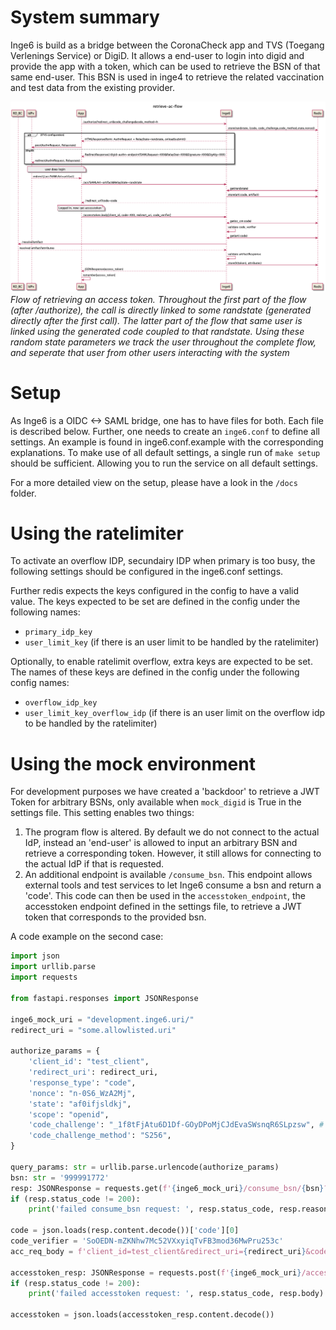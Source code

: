 # System summary
 Inge6 is build as a bridge between the CoronaCheck app and TVS (Toegang Verlenings Service) or DigiD. It allows a end-user to login into digid and provide the app with a token, which can be used to retrieve the BSN of that same end-user. This BSN is used in inge4 to retrieve the related vaccination and test data from the existing provider.

 ![system overview](docs/images/retrieve-ac-flow.png "Inge6 retrieve access token")
 *Flow of retrieving an access token. Throughout the first part of the flow (after /authorize), the call is directly linked to some randstate (generated directly after the first call). The latter part of the flow that same user is linked using the generated code coupled to that randstate. Using these random state parameters we track the user throughout the complete flow, and seperate that user from other users interacting with the system*
# Setup

As Inge6 is a OIDC <-> SAML bridge, one has to have files for both. Each file is described below. Further, one needs to create an `inge6.conf` to define all settings. An example is found in inge6.conf.example with the corresponding explanations. To make use of all default settings, a single run of `make setup` should be sufficient. Allowing you to run the service on all default settings. 

For a more detailed view on the setup, please have a look in the `/docs` folder.

# Using the ratelimiter
To activate an overflow IDP, secundairy IDP when primary is too busy, the following settings should be configured in the inge6.conf settings.

Further redis expects the keys configured in the config to have a valid value. The keys expected to be set are defined in the config under the following names:
- `primary_idp_key`
- `user_limit_key` (if there is an user limit to be handled by the ratelimiter)

Optionally, to enable ratelimit overflow, extra keys are expected to be set. The names of these keys are defined in the config under the following config names:
- `overflow_idp_key`
- `user_limit_key_overflow_idp` (if there is an user limit on the overflow idp to be handled by the ratelimiter)


# Using the mock environment
For development purposes we have created a 'backdoor' to retrieve a JWT Token for arbitrary BSNs, only available when `mock_digid` is True in the settings file. This setting enables two things:
1. The program flow is altered. By default we do not connect to the actual IdP, instead an 'end-user' is allowed to input an arbitrary BSN and retrieve a corresponding token. However, it still allows for connecting to the actual IdP if that is requested.
2. An additional endpoint is available `/consume_bsn`. This endpoint allows external tools and test services to let Inge6 consume a bsn and return a 'code'. This code can then be used in the `accesstoken_endpoint`, the accesstoken endpoint defined in the settings file, to retrieve a JWT token that corresponds to the provided bsn.

A code example on the second case:
```python
import json
import urllib.parse
import requests

from fastapi.responses import JSONResponse

inge6_mock_uri = "development.inge6.uri/"
redirect_uri = "some.allowlisted.uri"

authorize_params = {
    'client_id': "test_client",
    'redirect_uri': redirect_uri,
    'response_type': "code",
    'nonce': "n-0S6_WzA2Mj",
    'state': "af0ifjsldkj",
    'scope': "openid",
    'code_challenge': "_1f8tFjAtu6D1Df-GOyDPoMjCJdEvaSWsnqR6SLpzsw", # code_verifier : SoOEDN-mZKNhw7Mc52VXxyiqTvFB3mod36MwPru253c
    'code_challenge_method': "S256",
}

query_params: str = urllib.parse.urlencode(authorize_params)
bsn: str = '999991772'
resp: JSONResponse = requests.get(f'{inge6_mock_uri}/consume_bsn/{bsn}?{query_params}')
if (resp.status_code != 200):
    print('failed consume_bsn request: ', resp.status_code, resp.reason)

code = json.loads(resp.content.decode())['code'][0]
code_verifier = 'SoOEDN-mZKNhw7Mc52VXxyiqTvFB3mod36MwPru253c'
acc_req_body = f'client_id=test_client&redirect_uri={redirect_uri}&code={code}&code_verifier={code_verifier}&grant_type=authorization_code'

accesstoken_resp: JSONResponse = requests.post(f'{inge6_mock_uri}/accesstoken', acc_req_body)
if (resp.status_code != 200):
    print('failed accesstoken request: ', resp.status_code, resp.body)

accesstoken = json.loads(accesstoken_resp.content.decode())
```

